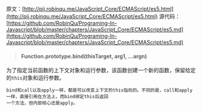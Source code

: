原文：[http://pij.robinqu.me/JavaScript_Core/ECMAScript/es5.html](http://pij.robinqu.me/JavaScript_Core/ECMAScript/es5.html)
源代码：[https://github.com/RobinQu/Programing-In-Javascript/blob/master/chapters/JavaScript_Core/ECMAScript/es5.md](https://github.com/RobinQu/Programing-In-Javascript/blob/master/chapters/JavaScript_Core/ECMAScript/es5.md)

>#### Function.prototype.bind(thisTarget, arg1, ...argn)

为了指定当前函数的上下文对象和运行参数，该函数创建一个新的函数，保留给定的`this`对象和运行参数。

    bind和call以及apply一样，都是可以改变上下文的this指向的。不同的是，call和apply一样，直接引用在方法上，而bind绑定this后返回
    一个方法，但内部核心还是apply。